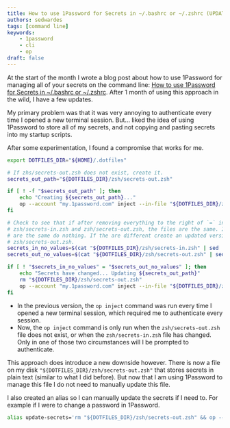 ```yaml
---
title: How to use 1Password for Secrets in ~/.bashrc or ~/.zshrc (UPDATE)
authors: sedwardes
tags: [command line]
keywords:
    - 1password
    - cli
    - op
draft: false
---
```


At the start of the month I wrote a blog post about how to use 1Password for managing all of your secrets on the command line: [How to use 1Password for Secrets in ~/.bashrc or ~/.zshrc](../2023-11-03-1password-for-secret-dotfiles/index.md). After 1 month of using this approach in the wild, I have a few updates.

My primary problem was that it was very annoying to authenticate every time I opened a new terminal session. But... liked the idea of using 1Password to store all of my secrets, and not copying and pasting secrets into my startup scripts.

After some experimentation, I found a compromise that works for me.

```bash
export DOTFILES_DIR="${HOME}/.dotfiles"

# If zhs/secrets-out.zsh does not exist, create it.
secrets_out_path="${DOTFILES_DIR}/zsh/secrets-out.zsh"

if [ ! -f "$secrets_out_path" ]; then
    echo "Creating ${secrets_out_path}..."
    op --account "my.1password.com" inject --in-file "${DOTFILES_DIR}/zsh/secrets-in.zsh"  --out-file "${DOTFILES_DIR}/zsh/secrets-out.zsh"
fi

# Check to see that if after removing everything to the right of `=` in
# zsh/secrets-in.zsh and zsh/secrets-out.zsh, the files are the same. If they
# are the same do nothing. If the are different create an updated version of
# zsh/secrets-out.zsh.
secrets_in_no_values=$(cat "${DOTFILES_DIR}/zsh/secrets-in.zsh" | sed 's/=.*//' | base64)
secrets_out_no_values=$(cat "${DOTFILES_DIR}/zsh/secrets-out.zsh" | sed 's/=.*//' | base64)

if [ ! "$secrets_in_no_values" = "$secrets_out_no_values" ]; then
    echo "Secrets have changed... Updating ${secrets_out_path}"
    rm "${DOTFILES_DIR}/zsh/secrets-out.zsh"
    op --account "my.1password.com" inject --in-file "${DOTFILES_DIR}/zsh/secrets-in.zsh"  --out-file "${DOTFILES_DIR}/zsh/secrets-out.zsh"
fi
```

<!--truncate-->

- In the previous version, the `op inject` command was run every time I opened a new terminal session, which required me to authenticate every session.
- Now, the `op inject` command is only run when the `zsh/secrets-out.zsh` file does not exist, or when the `zsh/secrets-in.zsh` file has changed. Only in one of those two circumstances will I be prompted to authenticate.

This approach does introduce a new downside however. There is now a file on my disk `"${DOTFILES_DIR}/zsh/secrets-out.zsh"` that stores secrets in plain text (similar to what I did before). But now that I am using 1Password to manage this file I do not need to manually update this file.

I also created an alias so I can manually update the secrets if I need to. For example if I were to change a password in 1Password.

```bash
alias update-secrets='rm "${DOTFILES_DIR}/zsh/secrets-out.zsh" && op --account "my.1password.com" inject --in-file "${DOTFILES_DIR}/zsh/secrets-in.zsh"  --out-file "${DOTFILES_DIR}/zsh/secrets-out.zsh" && source "${DOTFILES_DIR}/zsh/secrets-out.zsh"'
```